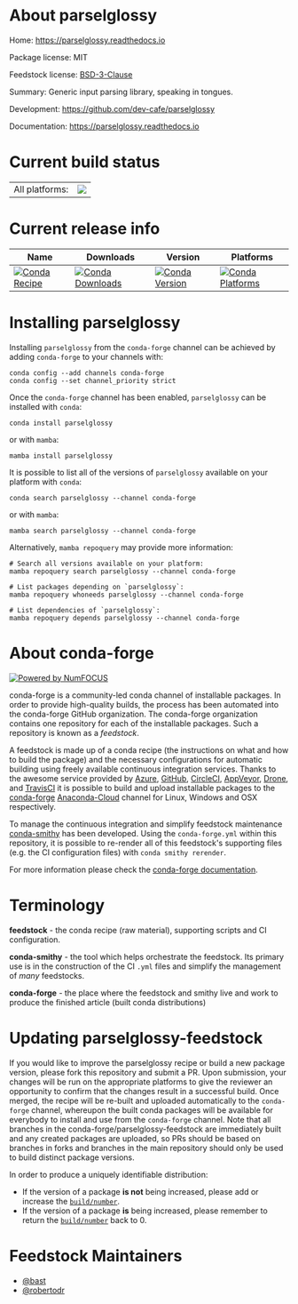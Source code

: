 About parselglossy
==================

Home: https://parselglossy.readthedocs.io

Package license: MIT

Feedstock license: [BSD-3-Clause](https://github.com/conda-forge/parselglossy-feedstock/blob/main/LICENSE.txt)

Summary: Generic input parsing library, speaking in tongues.

Development: https://github.com/dev-cafe/parselglossy

Documentation: https://parselglossy.readthedocs.io

Current build status
====================


<table><tr><td>All platforms:</td>
    <td>
      <a href="https://dev.azure.com/conda-forge/feedstock-builds/_build/latest?definitionId=11235&branchName=main">
        <img src="https://dev.azure.com/conda-forge/feedstock-builds/_apis/build/status/parselglossy-feedstock?branchName=main">
      </a>
    </td>
  </tr>
</table>

Current release info
====================

| Name | Downloads | Version | Platforms |
| --- | --- | --- | --- |
| [![Conda Recipe](https://img.shields.io/badge/recipe-parselglossy-green.svg)](https://anaconda.org/conda-forge/parselglossy) | [![Conda Downloads](https://img.shields.io/conda/dn/conda-forge/parselglossy.svg)](https://anaconda.org/conda-forge/parselglossy) | [![Conda Version](https://img.shields.io/conda/vn/conda-forge/parselglossy.svg)](https://anaconda.org/conda-forge/parselglossy) | [![Conda Platforms](https://img.shields.io/conda/pn/conda-forge/parselglossy.svg)](https://anaconda.org/conda-forge/parselglossy) |

Installing parselglossy
=======================

Installing `parselglossy` from the `conda-forge` channel can be achieved by adding `conda-forge` to your channels with:

```
conda config --add channels conda-forge
conda config --set channel_priority strict
```

Once the `conda-forge` channel has been enabled, `parselglossy` can be installed with `conda`:

```
conda install parselglossy
```

or with `mamba`:

```
mamba install parselglossy
```

It is possible to list all of the versions of `parselglossy` available on your platform with `conda`:

```
conda search parselglossy --channel conda-forge
```

or with `mamba`:

```
mamba search parselglossy --channel conda-forge
```

Alternatively, `mamba repoquery` may provide more information:

```
# Search all versions available on your platform:
mamba repoquery search parselglossy --channel conda-forge

# List packages depending on `parselglossy`:
mamba repoquery whoneeds parselglossy --channel conda-forge

# List dependencies of `parselglossy`:
mamba repoquery depends parselglossy --channel conda-forge
```


About conda-forge
=================

[![Powered by
NumFOCUS](https://img.shields.io/badge/powered%20by-NumFOCUS-orange.svg?style=flat&colorA=E1523D&colorB=007D8A)](https://numfocus.org)

conda-forge is a community-led conda channel of installable packages.
In order to provide high-quality builds, the process has been automated into the
conda-forge GitHub organization. The conda-forge organization contains one repository
for each of the installable packages. Such a repository is known as a *feedstock*.

A feedstock is made up of a conda recipe (the instructions on what and how to build
the package) and the necessary configurations for automatic building using freely
available continuous integration services. Thanks to the awesome service provided by
[Azure](https://azure.microsoft.com/en-us/services/devops/), [GitHub](https://github.com/),
[CircleCI](https://circleci.com/), [AppVeyor](https://www.appveyor.com/),
[Drone](https://cloud.drone.io/welcome), and [TravisCI](https://travis-ci.com/)
it is possible to build and upload installable packages to the
[conda-forge](https://anaconda.org/conda-forge) [Anaconda-Cloud](https://anaconda.org/)
channel for Linux, Windows and OSX respectively.

To manage the continuous integration and simplify feedstock maintenance
[conda-smithy](https://github.com/conda-forge/conda-smithy) has been developed.
Using the ``conda-forge.yml`` within this repository, it is possible to re-render all of
this feedstock's supporting files (e.g. the CI configuration files) with ``conda smithy rerender``.

For more information please check the [conda-forge documentation](https://conda-forge.org/docs/).

Terminology
===========

**feedstock** - the conda recipe (raw material), supporting scripts and CI configuration.

**conda-smithy** - the tool which helps orchestrate the feedstock.
                   Its primary use is in the construction of the CI ``.yml`` files
                   and simplify the management of *many* feedstocks.

**conda-forge** - the place where the feedstock and smithy live and work to
                  produce the finished article (built conda distributions)


Updating parselglossy-feedstock
===============================

If you would like to improve the parselglossy recipe or build a new
package version, please fork this repository and submit a PR. Upon submission,
your changes will be run on the appropriate platforms to give the reviewer an
opportunity to confirm that the changes result in a successful build. Once
merged, the recipe will be re-built and uploaded automatically to the
`conda-forge` channel, whereupon the built conda packages will be available for
everybody to install and use from the `conda-forge` channel.
Note that all branches in the conda-forge/parselglossy-feedstock are
immediately built and any created packages are uploaded, so PRs should be based
on branches in forks and branches in the main repository should only be used to
build distinct package versions.

In order to produce a uniquely identifiable distribution:
 * If the version of a package **is not** being increased, please add or increase
   the [``build/number``](https://docs.conda.io/projects/conda-build/en/latest/resources/define-metadata.html#build-number-and-string).
 * If the version of a package **is** being increased, please remember to return
   the [``build/number``](https://docs.conda.io/projects/conda-build/en/latest/resources/define-metadata.html#build-number-and-string)
   back to 0.

Feedstock Maintainers
=====================

* [@bast](https://github.com/bast/)
* [@robertodr](https://github.com/robertodr/)

